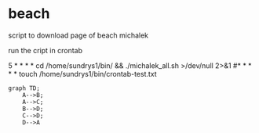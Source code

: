 # beach
script to download page of beach michalek

run the cript in crontab

5 * * * * cd /home/sundrys1/bin/ && ./michalek_all.sh >/dev/null 2>&1
#* * * * * touch /home/sundrys1/bin/crontab-test.txt

```mermaid
graph TD;
    A-->B;
    A-->C;
    B-->D;
    C-->D;
    D-->A
```
